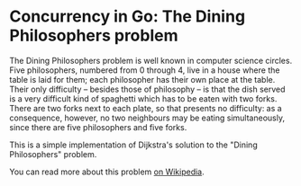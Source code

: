 # Concurrency in Go: The Dining Philosophers problem

The Dining Philosophers problem is well known in computer science 
circles. Five philosophers, numbered from 0 through 4, live in a 
house where the table is laid for them; each philosopher has their 
own place at the table. Their only difficulty – besides those of 
philosophy – is that the dish served is a very difficult kind of 
spaghetti which has to be eaten with two forks. There are two forks 
next to each plate, so that presents no difficulty: 
as a consequence, however, no two neighbours may be eating simultaneously,
since there are five philosophers and five forks.

This is a simple implementation of Dijkstra's solution to the 
"Dining Philosophers" problem. 

You can read more about this problem [on Wikipedia](https://en.wikipedia.org/wiki/Dining_philosophers_problem).